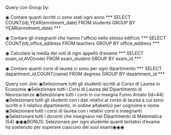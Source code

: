 Query con Group by:

◉ Contare quanti iscritti ci sono stati ogni anno
*** SELECT COUNT(id),YEAR(enrolment_date) FROM students GROUP BY YEAR(enrolment_date) ***

◉ Contare gli insegnanti che hanno l'ufficio nello stesso edificio
*** SELECT COUNT(id),office_address FROM teachers GROUP BY office_address ***

◉ Calcolare la media dei voti di ogni appello d'esame
*** SELECT exam_id,AVG(vote) FROM exam_student GROUP BY exam_id ***

◉ Contare quanti corsi di laurea ci sono per ogni dipartimento
*** SELECT department_id,COUNT(name) FROM degrees GROUP BY department_id ***


Query con Join
◉Selezionare tutti gli studenti iscritti al Corso di Laurea in Economia
◉Selezionare tutti i Corsi di Laurea del Dipartimento di Neuroscienze
◉Selezionare tutti i corsi in cui insegna Fulvio Amato (id=44)
◉Selezionare tutti gli studenti con i dati relativi al corso di laurea a cui sono iscritti e il relativo dipartimento, in ordine alfabetico per cognome e nome
◉Selezionare tutti i corsi di laurea con i relativi corsi e insegnanti
◉Selezionare tutti i docenti che insegnano nel Dipartimento di Matematica (54)
◉◉◉BONUS: Selezionare per ogni studente quanti tentativi d’esame ha sostenuto per superare ciascuno dei suoi esami◉◉◉
